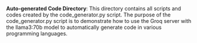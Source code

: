 **Auto-generated Code Directory**: 
This directory contains all scripts and codes created by the code_generator.py script. The purpose of the code_generator.py script is to demonstrate how to use the Groq server with the llama3:70b model to automatically generate code in various programming languages.
